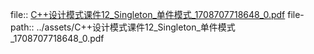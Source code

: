 file:: [C++设计模式课件12_Singleton_单件模式_1708707718648_0.pdf](../assets/C++设计模式课件12_Singleton_单件模式_1708707718648_0.pdf)
file-path:: ../assets/C++设计模式课件12_Singleton_单件模式_1708707718648_0.pdf
